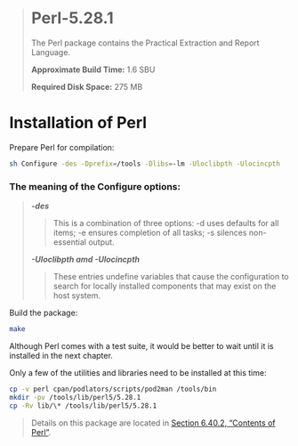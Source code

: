 > # Perl-5.28.1
>
> The Perl package contains the Practical Extraction and Report Language.
>
> **Approximate Build Time:** 1.6 SBU
>
> **Required Disk Space:** 275 MB

# Installation of Perl

Prepare Perl for compilation:

```sh
sh Configure -des -Dprefix=/tools -Dlibs=-lm -Uloclibpth -Ulocincpth
```

### The meaning of the Configure options:

> **_-des_**
>
> > This is a combination of three options: -d uses defaults for all items; -e ensures completion of all tasks; -s silences non-essential output.
>
> **_-Uloclibpth amd -Ulocincpth_**
>
> > These entries undefine variables that cause the configuration to search for locally installed components that may exist on the host system.

Build the package:

```sh
make
```

Although Perl comes with a test suite, it would be better to wait until it is installed in the next chapter.

Only a few of the utilities and libraries need to be installed at this time:

```sh
cp -v perl cpan/podlators/scripts/pod2man /tools/bin
mkdir -pv /tools/lib/perl5/5.28.1
cp -Rv lib/\* /tools/lib/perl5/5.28.1
```

> Details on this package are located in [Section 6.40.2, “Contents of Perl”](../06-Installing-Basic-System-Software/40-Perl-5.28.1.md).
